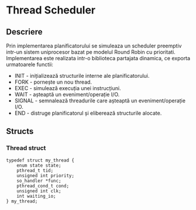 # Thread Scheduler

## Descriere
Prin implementarea planificatorului se simuleaza un scheduler preemptiv intr-un sistem uniprocesor bazat pe modelul Round Robin cu prioritati. Implementarea este realizata intr-o biblioteca partajata dinamica, ce exporta urmatoarele functii:
* INIT - inițializează structurile interne ale planificatorului.
* FORK - pornește un nou thread.
* EXEC - simulează execuția unei instrucțiuni.
* WAIT - așteaptă un eveniment/operație I/O.
* SIGNAL - semnalează threadurile care așteaptă un eveniment/operație I/O.
* END - distruge planificatorul și eliberează structurile alocate.

## Structs
### Thread struct
```
typedef struct my_thread {
	enum state state;
	pthread_t tid;
	unsigned int priority;
	so_handler *func;
	pthread_cond_t cond;
	unsigned int clk;
	int waiting_io;
} my_thread;
```
